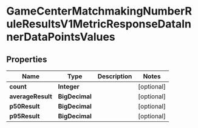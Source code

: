

# GameCenterMatchmakingNumberRuleResultsV1MetricResponseDataInnerDataPointsValues


## Properties

| Name | Type | Description | Notes |
|------------ | ------------- | ------------- | -------------|
|**count** | **Integer** |  |  [optional] |
|**averageResult** | **BigDecimal** |  |  [optional] |
|**p50Result** | **BigDecimal** |  |  [optional] |
|**p95Result** | **BigDecimal** |  |  [optional] |



